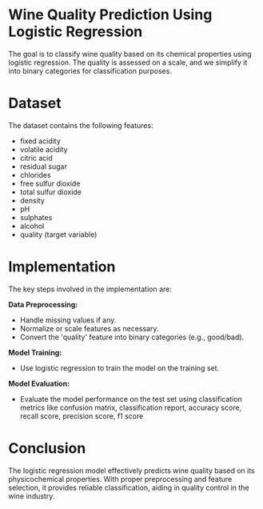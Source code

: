# Wine Quality Prediction Using Logistic Regression

The goal is to classify wine quality based on its chemical properties using logistic regression. The quality is assessed on a scale, and we simplify it into binary categories for classification purposes.

# Dataset
The dataset contains the following features:
- fixed acidity
- volatile acidity
- citric acid
- residual sugar
- chlorides
- free sulfur dioxide
- total sulfur dioxide
- density
- pH
- sulphates
- alcohol
- quality (target variable)

# Implementation
The key steps involved in the implementation are:

**Data Preprocessing:**
- Handle missing values if any.
- Normalize or scale features as necessary.
- Convert the 'quality' feature into binary categories (e.g., good/bad).

**Model Training:**
- Use logistic regression to train the model on the training set.

**Model Evaluation:**
- Evaluate the model performance on the test set using classification metrics like confusion matrix, classification report, accuracy score, recall score, precision score, f1 score

# Conclusion

The logistic regression model effectively predicts wine quality based on its physicochemical properties. With proper preprocessing and feature selection, it provides reliable classification, aiding in quality control in the wine industry.
